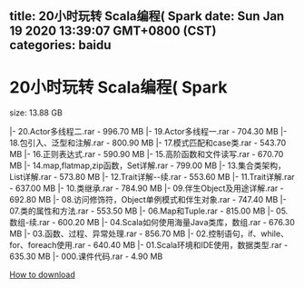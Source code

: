 
title: 20小时玩转 Scala编程( Spark
date: Sun Jan 19 2020 13:39:07 GMT+0800 (CST)    
categories: baidu
---

# 20小时玩转 Scala编程( Spark
size: 13.88 GB
 
 
|- 20.Actor多线程二.rar - 996.70 MB
|- 19.Actor多线程一.rar - 704.30 MB
|- 18.包引入、泛型和注解.rar - 800.90 MB
|- 17.模式匹配和case类.rar - 543.70 MB
|- 16.正则表达式.rar - 590.90 MB
|- 15.高阶函数和文件读写.rar - 670.70 MB
|- 14.map,flatmap,zip函数，Set详解.rar - 799.00 MB
|- 13.集合类架构，List详解.rar - 573.80 MB
|- 12.Trait详解--续.rar - 553.60 MB
|- 11.Trait详解.rar - 637.00 MB
|- 10.类继承.rar - 784.90 MB
|- 09.伴生Object及用途详解.rar - 692.80 MB
|- 08.访问修饰符，Object单例模式和伴生对象.rar - 747.40 MB
|- 07.类的属性和方法.rar - 553.50 MB
|- 06.Map和Tuple.rar - 815.00 MB
|- 05.数组-续.rar - 600.20 MB
|- 04.Scala如何使用海量Java类库，数组.rar - 676.30 MB
|- 03.函数、过程、异常处理.rar - 856.70 MB
|- 02.控制语句，if、while、for、foreach使用.rar - 640.40 MB
|- 01.Scala环境和IDE使用，数据类型.rar - 635.30 MB
|- 000.课件代码.rar - 4.90 MB

[How to download](https://bpcam.bemobtrk.com/go/2ceec3aa-1ca2-46d6-b9ff-aaa5c184517c?jno=4672)